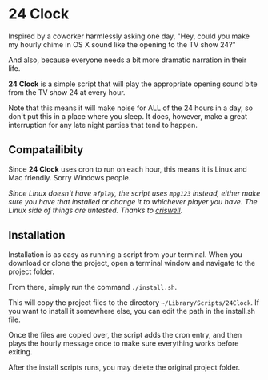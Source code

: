 24 Clock
========

Inspired by a coworker harmlessly asking one day, "Hey, could you make my hourly chime in OS X sound like the opening to the TV show 24?"

And also, because everyone needs a bit more dramatic narration in their life.

**24 Clock** is a simple script that will play the appropriate opening sound bite from the TV show 24 at every hour. 

Note that this means it will make noise for ALL of the 24 hours in a day, so don't put this in a place where you sleep. It does, however, make a great interruption for any late night parties that tend to happen.

Compatailibity
--------------

Since **24 Clock** uses cron to run on each hour, this means it is Linux and Mac friendly. Sorry Windows people.

*Since Linux doesn't have `afplay`, the script uses `mpg123` instead, either make sure you have that installed or change it to whichever player you have. The Linux side of things are untested. Thanks to [criswell](http://www.reddit.com/r/commandline/comments/10gksa/my_hourly_chime_script_that_plays_the_following/c6dawjf?context=2).*


Installation
------------

Installation is as easy as running a script from your terminal. When you download or clone the project, open a terminal window and navigate to the project folder.

From there, simply run the command `./install.sh`.

This will copy the project files to the directory `~/Library/Scripts/24Clock`. If you want to install it somewhere else, you can edit the path in the install.sh file.

Once the files are copied over, the script adds the cron entry, and then plays the hourly message once to make sure everything works before exiting. 

After the install scripts runs, you may delete the original project folder.